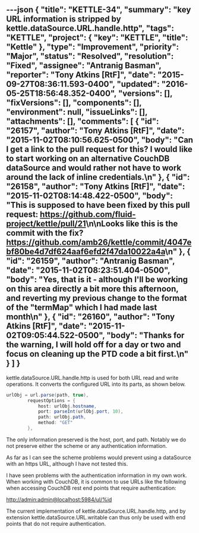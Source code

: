 ---json
{
  "title": "KETTLE-34",
  "summary": "key URL information is stripped by kettle.dataSource.URL.handle.http",
  "tags": "KETTLE",
  "project": {
    "key": "KETTLE",
    "title": "Kettle"
  },
  "type": "Improvement",
  "priority": "Major",
  "status": "Resolved",
  "resolution": "Fixed",
  "assignee": "Antranig Basman",
  "reporter": "Tony Atkins [RtF]",
  "date": "2015-09-27T08:36:11.593-0400",
  "updated": "2016-05-25T18:56:48.352-0400",
  "versions": [],
  "fixVersions": [],
  "components": [],
  "environment": null,
  "issueLinks": [],
  "attachments": [],
  "comments": [
    {
      "id": "26157",
      "author": "Tony Atkins [RtF]",
      "date": "2015-11-02T08:10:56.625-0500",
      "body": "Can I get a link to the pull request for this?  I would like to start working on an alternative CouchDB dataSource and would rather not have to work around the lack of inline credentials.\n"
    },
    {
      "id": "26158",
      "author": "Tony Atkins [RtF]",
      "date": "2015-11-02T08:14:48.422-0500",
      "body": "This is supposed to have been fixed by this pull request:  <https://github.com/fluid-project/kettle/pull/21>\n\nLooks like this is the commit with the fix?  <https://github.com/amb26/kettle/commit/4047ebf80be4d7df624aaf6efd2f47da10022a4a>\n"
    },
    {
      "id": "26159",
      "author": "Antranig Basman",
      "date": "2015-11-02T08:23:51.404-0500",
      "body": "Yes, that is it - although I'll be working on this area directly a bit more this afternoon, and reverting my previous change to the format of the \"termMap\" which I had made last month\n"
    },
    {
      "id": "26160",
      "author": "Tony Atkins [RtF]",
      "date": "2015-11-02T09:05:44.522-0500",
      "body": "Thanks for the warning, I will hold off for a day or two and focus on cleaning up the PTD code a bit first.\n"
    }
  ]
}
---
kettle.dataSource.URL.handle.http is used for both URL read and write operations.  It converts the configured URL into its parts, as shown below.

```java
urlObj = url.parse(path, true),
        requestOptions = {
            host: urlObj.hostname,
            port: parseInt(urlObj.port, 10),
            path: urlObj.path,
            method: "GET"
        },
```

The only information preserved is the host, port, and path.  Notably we do not preserve either the scheme or any authentication information.

As far as I can see the scheme problems would prevent using a dataSource with an https URL, although I have not tested this.

I have seen problems with the authentication information in my own work.  When working with CouchDB, it is common to use URLs like the following when accessing CouchDB rest end points that require authentication:

<http://admin:admin@localhost:5984/ul/%id>

The current implementation of kettle.dataSource.URL.handle.http, and by extension kettle.dataSource.URL.writable can thus only be used with end points that do not require authentication.

        